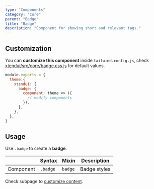 ```yaml
---
type: "Components"
category: "Core"
parent: "Badge"
title: "Badge"
description: "Component for showing short and relevant tags."
---
```


## Customization

You can **customize this component** inside `tailwind.config.js`, check [xtendui/src/core/badge.css.js](https://github.com/minimit/xtendui/blob/beta/src/core/badge.css.js) for default values.

```jsx
module.exports = {
  theme:{
    xtendui: {
      badge: {
        component: theme => ({
          // modify components
        }),
      },
    },
  },
}
```

## Usage

Use `.badge` to create a **badge**.

<div class="overflow-sub overflow-y-hidden overflow-x-scroll my-4 mt-fc mb-lc w-full">

|                      | Syntax                          | Mixin            | Description                   |
| ----------------------- | ----------------------------------------- | -----------------------------| ----------------------------- |
| Component                  | `.badge`                     | `badge`                | Badge styles            |

</div>

<demo>
  <demovanilla src="vanilla/components/core/badge/usage">
  </demovanilla>
</demo>

Check subpage to [customize content](/components/core/badge/content).
